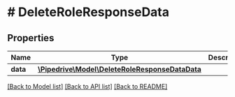 # # DeleteRoleResponseData

## Properties

Name | Type | Description | Notes
------------ | ------------- | ------------- | -------------
**data** | [**\Pipedrive\Model\DeleteRoleResponseDataData**](DeleteRoleResponseDataData.md) |  | [optional]

[[Back to Model list]](../../README.md#models) [[Back to API list]](../../README.md#endpoints) [[Back to README]](../../README.md)
